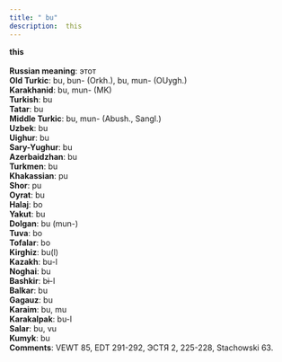 ```yaml
---
title: " bu"
description:  this
---
```

<strong> this</strong><br><br>
<strong>Russian meaning</strong>:  этот<br>
<strong>Old Turkic</strong>:  bu, bun- (Orkh.), bu, mun- (OUygh.)<br>
<strong>Karakhanid</strong>:  bu, mun- (MK)<br>
<strong>Turkish</strong>:  bu<br>
<strong>Tatar</strong>:  bu<br>
<strong>Middle Turkic</strong>:  bu, mun- (Abush., Sangl.)<br>
<strong>Uzbek</strong>:  bu<br>
<strong>Uighur</strong>:  bu<br>
<strong>Sary-Yughur</strong>:  bu<br>
<strong>Azerbaidzhan</strong>:  bu<br>
<strong>Turkmen</strong>:  bu<br>
<strong>Khakassian</strong>:  pu<br>
<strong>Shor</strong>:  pu<br>
<strong>Oyrat</strong>:  bu<br>
<strong>Halaj</strong>:  bo<br>
<strong>Yakut</strong>:  bu<br>
<strong>Dolgan</strong>:  bu (mun-)<br>
<strong>Tuva</strong>:  bo<br>
<strong>Tofalar</strong>:  bo<br>
<strong>Kirghiz</strong>:  bu(l)<br>
<strong>Kazakh</strong>:  bu-l<br>
<strong>Noghai</strong>:  bu<br>
<strong>Bashkir</strong>:  bɨ-l<br>
<strong>Balkar</strong>:  bu<br>
<strong>Gagauz</strong>:  bu<br>
<strong>Karaim</strong>:  bu, mu<br>
<strong>Karakalpak</strong>:  bu-l<br>
<strong>Salar</strong>:  bu, vu<br>
<strong>Kumyk</strong>:  bu<br>
<strong>Comments</strong>:  VEWT 85, EDT 291-292, ЭСТЯ 2, 225-228, Stachowski 63.<br>


